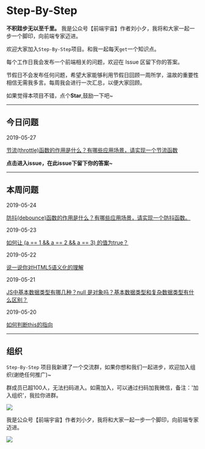 # Step-By-Step

**不积跬步无以至千里。** 我是公众号【前端宇宙】作者刘小夕，我将和大家一起一步一个脚印，向前端专家迈进。


欢迎大家加入`Step-By-Step`项目。和我一起每天`get`一个知识点。

每个工作日我会发布一个前端相关的问题，欢迎在 Issue 区留下你的答案。

节假日不会发布任何问题，希望大家能够利用节假日回顾一周所学，温故的重要性相信无需我多言。每周我会进行一次汇总，以便大家回顾。

如果觉得本项目不错，点个**Star**,鼓励一下吧~
___


## 今日问题

2019-05-27

[节流(throttle)函数的作用是什么？有哪些应用场景，请实现一个节流函数](https://github.com/YvetteLau/Step-By-Step/issues/12)


**点击进入issue，在此issue下留下你的答案~**

___


## 本周问题

2019-05-24

[防抖(debounce)函数的作用是什么？有哪些应用场景，请实现一个防抖函数。](https://github.com/YvetteLau/Step-By-Step/issues/10)


2019-05-23

[如何让 (a == 1 && a == 2 && a == 3) 的值为true？](https://github.com/YvetteLau/Step-By-Step/issues/9)

2019-05-22

[说一说你对HTML5语义化的理解](https://github.com/YvetteLau/Step-By-Step/issues/8)

2019-05-21

[JS中基本数据类型有哪几种？null 是对象吗？基本数据类型和复杂数据类型有什么区别？](https://github.com/YvetteLau/Step-By-Step/issues/5)


2019-05-20

[如何判断this的指向](https://github.com/YvetteLau/Step-By-Step/issues/1)

____

## 组织

`Step-By-Step` 项目我新建了一个交流群，如果你想和我们一起进步，欢迎加入组织(谢绝任何推广)~

群成员已超100人，无法扫码进入。如需加入，可以通过扫码加我微信，备注：'加入组织'，我拉你进群。

![](https://user-gold-cdn.xitu.io/2019/5/23/16ae3ebbe3f15f12?w=243&h=245&f=jpeg&s=36789)


我是公众号【前端宇宙】作者刘小夕，我将和大家一起一步一个脚印，向前端专家迈进。

![](https://m.360buyimg.com/njmobilecms/jfs/t30304/185/1406001686/147216/4ef9d44e/5cde9687N8f2c3e61.png)
